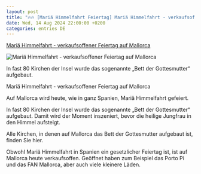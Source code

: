 ```yaml
---
layout: post
title: "🔥🔥 [Mariä Himmelfahrt Feiertag] Mariä Himmelfahrt - verkaufsoffener Feiertag auf Mallorca"
date: Wed, 14 Aug 2024 22:00:00 +0200
categories: entries DE
---
```

[Mariä Himmelfahrt - verkaufsoffener Feiertag auf Mallorca](https://www.inselradio.com/aktuell/news/kultur/2024/08/mariae-himmelfahrt-verkaufsoffener-feiertag-auf-mallorca)

![Mariä Himmelfahrt - verkaufsoffener Feiertag auf Mallorca](https://www.inselradio.com/fileadmin/_processed_/6/2/csm_Bett_Gottesmutter_Maria_Himmelfahrt_catedral_6e167038f0.jpg)

In fast 80 Kirchen der Insel wurde das sogenannte „Bett der Gottesmutter“ aufgebaut.

Mariä Himmelfahrt - verkaufsoffener Feiertag auf Mallorca

Auf Mallorca wird heute, wie in ganz Spanien, Mariä Himmelfahrt gefeiert.



In fast 80 Kirchen der Insel wurde das sogenannte „Bett der Gottesmutter“ aufgebaut. Damit wird der Moment inszeniert, bevor die heilige Jungfrau in den Himmel aufsteigt.



Alle Kirchen, in denen auf Mallorca das Bett der Gottesmutter aufgebaut ist, finden Sie hier.



Obwohl Mariä Himmelfahrt in Spanien ein gesetzlicher Feiertag ist, ist auf Mallorca heute verkaufsoffen. Geöffnet haben zum Beispiel das Porto Pi und das FAN Mallorca, aber auch viele kleinere Läden.



